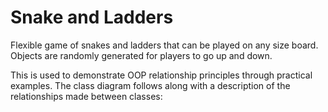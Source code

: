 # Snake and Ladders
Flexible game of snakes and ladders that can be played on any size board. Objects are randomly generated for players to go up and down.

This is used to demonstrate OOP relationship principles through practical examples. The class diagram follows along with a description of the relationships made between classes:


